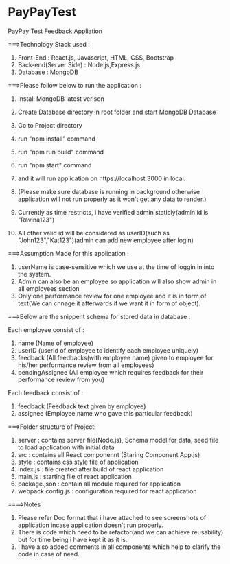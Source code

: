 # PayPayTest
PayPay Test Feedback Appliation

===>Technology Stack used :
   
1) Front-End  : React.js, Javascript, HTML, CSS, Bootstrap
2) Back-end(Server Side) : Node.js,Express.js
3) Database  : MongoDB

===>Please follow below to run the application :

1) Install MongoDB latest verison
2) Create Database directory in root folder and start MongoDB Database
3) Go to Project directory
5) run "npm install" command
4) run "npm run build" command
5) run "npm start" command

 1) and it will run application on https://localhost:3000 in local.
 2) (Please make sure database is running in background otherwise application will not run properly as it won't get any data to render.)
 3) Currently as time restricts, i have verified admin staticly(admin id is "Ravina123")
 4) All other valid id will be considered as userID(such as "John123","Kat123")(admin can add new employee after login)

===>Assumption Made for this application :
1) userName is case-sensitive which we use at the time of loggin in into the system.
2) Admin can also be an employee so application will also show admin in all employees section
3) Only one performance review for one employee and it is in form of text(We can chnage it afterwards if we want it in form of object).

===>Below are the snippent schema for stored data in database :
   
Each employee consist of :
1) name (Name of employee)
2) userID (userId of employee to identify each employee uniquely)
3) feedback (All feedbacks(with employee name) given to employee for his/her performance review from all employees)
4) pendingAssignee (All employee which requires feedback for their performance review from you)

Each feedback consist of :
1) feedback (Feedback text given by employee)
2) assignee (Employee name who gave this particular feedback)

===>Folder structure of Project:

1) server : contains server file(Node.js), Schema model for data, seed file to load application with initial data
2) src    : contains all React componennt (Staring Component App.js)
3) style  : contains css style file of application
4) index.js : file created after build of react application
5) main.js  : starting file of react application
6) package.json : contain all module required for application
7) webpack.config.js : configuration required for react application

====>Notes

1) Please refer Doc format that i have attached to see screenshots of application incase application doesn't run properly.
2) There is code which need to be refactor(and we can achieve reusability) but for time being i have kept it as it is.
3) I have also added comments in all components which help to clarify the code in case of need.
